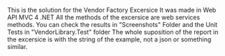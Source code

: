 This is the solution for the Vendor Factory Excersice
It was made in Web API MVC 4 .NET
All the methods of the excersice are web services methods.
You can check the results in "Screenshots" Folder and the Unit Tests in "VendorLibrary.Test" folder
The whole suposition of the report in the excersice is with the string of the example, not a json or something similar.